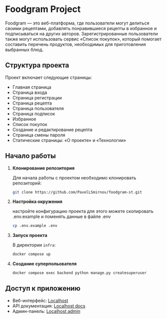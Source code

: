 # Foodgram Project


Foodgram — это веб-платформа, где пользователи могут делиться своими рецептами, добавлять понравившиеся рецепты в избранное и подписываться на других авторов. Зарегистрированные пользователи также могут использовать сервис «Список покупок», который помогает составить перечень продуктов, необходимых для приготовления выбранных блюд.

## Структура проекта

Проект включает следующие страницы:
- Главная страница
- Страница входа
- Страница регистрации
- Страница рецепта
- Страница пользователя
- Страница подписок
- Избранное
- Список покупок
- Создание и редактирование рецепта
- Страница смены пароля
- Статические страницы: «О проекте» и «Технологии»

## Начало работы

1. **Клонирование репозитория**

   Для начала работы с проектом необходимо клонировать репозиторий:

   ```bash
   git clone https://github.com/PavelLSmirnov/foodgram-st.git
   ```

2. **Настройка окружения**

    настройте конфигурацию проекта для этого можете скопировать .env.example и поменять данные в файле .env
   ```bash
   cp .env.example .env
   ```

3. **Запуск проекта**

   В директории `infra`:

   ```bash
   docker compose up
   ```

4. **Cоздание суперпольователя**

   ```bash
   docker compose exec backend python manage.py createsuperuser
   ```

## Доступ к приложению

- Веб-интерфейс: [Localhost](http://localhost/)
- API документация: [Localhost docs](http://localhost/api/docs/)
- Админ-панель: [Localhost admin](http://localhost/api/admin/)
